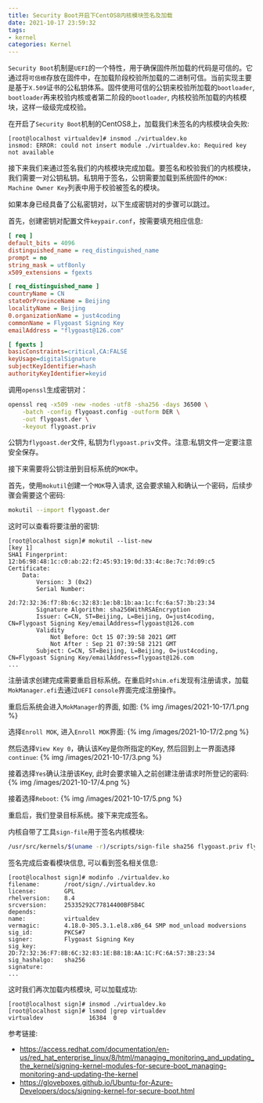 ```yaml
---
title: Security Boot开启下CentOS8内核模块签名及加载
date: 2021-10-17 23:59:32
tags:
- kernel
categories: Kernel
---
```

`Security Boot`机制是`UEFI`的一个特性，用于确保固件所加载的代码是可信的。它通过将`可信根`存放在固件中，在加载阶段校验所加载的二进制可信。当前实现主要是基于`X.509`证书的公私钥体系。固件使用可信的公钥来校验所加载的`bootloader`, `bootloader`再来校验内核或者第二阶段的`bootloader`, 内核校验所加载的内核模块，这样一级级完成校验。

在开启了`Security Boot`机制的CentOS8上，加载我们未签名的内核模块会失败:
```
[root@localhost virtualdev]# insmod ./virtualdev.ko
insmod: ERROR: could not insert module ./virtualdev.ko: Required key not available
```

接下来我们来通过签名我们的内核模块完成加载。要签名和校验我们的内核模块，我们需要一对公钥私钥。私钥用于签名，公钥需要加载到系统固件的`MOK: Machine Owner Key`列表中用于校验被签名的模块。

<!--more-->

如果本身已经具备了公私密钥对，以下生成密钥对的步骤可以跳过。

首先，创建密钥对配置文件`keypair.conf`，按需要填充相应信息:
```ini
[ req ]
default_bits = 4096
distinguished_name = req_distinguished_name
prompt = no
string_mask = utf8only
x509_extensions = fgexts

[ req_distinguished_name ]
countryName = CN
stateOrProvinceName = Beijing
localityName = Beijing
0.organizationName = just4coding
commonName = Flygoast Signing Key
emailAddress = "flygoast@126.com"

[ fgexts ]
basicConstraints=critical,CA:FALSE
keyUsage=digitalSignature
subjectKeyIdentifier=hash
authorityKeyIdentifier=keyid
```

调用`openssl`生成密钥对：
```bash
openssl req -x509 -new -nodes -utf8 -sha256 -days 36500 \
    -batch -config flygoast.config -outform DER \
    -out flygoast.der \
    -keyout flygoast.priv
```

公钥为`flygoast.der`文件, 私钥为`flygoast.priv`文件。注意:私钥文件一定要注意安全保存。

接下来需要将公钥注册到目标系统的`MOK`中。

首先，使用`mokutil`创建一个`MOK`导入请求, 这会要求输入和确认一个密码，后续步骤会需要这个密码:
```bash
mokutil --import flygoast.der
```

这时可以查看将要注册的密钥:
```plain
[root@localhost sign]# mokutil --list-new
[key 1]
SHA1 Fingerprint: 12:b6:98:48:1c:c0:ab:22:f2:45:93:19:0d:33:4c:8e:7c:7d:09:c5
Certificate:
    Data:
        Version: 3 (0x2)
        Serial Number:
            2d:72:32:36:f7:8b:6c:32:83:1e:b8:1b:aa:1c:fc:6a:57:3b:23:34
        Signature Algorithm: sha256WithRSAEncryption
        Issuer: C=CN, ST=Beijing, L=Beijing, O=just4coding, CN=Flygoast Signing Key/emailAddress=flygoast@126.com
        Validity
            Not Before: Oct 15 07:39:58 2021 GMT
            Not After : Sep 21 07:39:58 2121 GMT
        Subject: C=CN, ST=Beijing, L=Beijing, O=just4coding, CN=Flygoast Signing Key/emailAddress=flygoast@126.com
...
```

注册请求创建完成需要重启目标系统。在重启时`shim.efi`发现有注册请求，加载`MokManager.efi`去通过`UEFI` `console`界面完成注册操作。

重启后系统会进入`MokManager`的界面, 如图:
{% img /images/2021-10-17/1.png %}

选择`Enroll MOK`, 进入`Enroll MOK`界面:
{% img /images/2021-10-17/2.png %}

然后选择`View Key 0`，确认该Key是你所指定的Key, 然后回到上一界面选择`continue`:
{% img /images/2021-10-17/3.png %}

接着选择`Yes`确认注册该Key, 此时会要求输入之前创建注册请求时所登记的密码:
{% img /images/2021-10-17/4.png %}

接着选择`Reboot`:
{% img /images/2021-10-17/5.png %}


重启后，我们登录目标系统。接下来完成签名。

内核自带了工具`sign-file`用于签名内核模块:
```bash
/usr/src/kernels/$(uname -r)/scripts/sign-file sha256 flygoast.priv flygoast.der virtualdev.ko
```

签名完成后查看模块信息, 可以看到签名相关信息:
```plain
[root@localhost sign]# modinfo ./virtualdev.ko
filename:       /root/sign/./virtualdev.ko
license:        GPL
rhelversion:    8.4
srcversion:     25335292C77814400BF5B4C
depends:
name:           virtualdev
vermagic:       4.18.0-305.3.1.el8.x86_64 SMP mod_unload modversions
sig_id:         PKCS#7
signer:         Flygoast Signing Key
sig_key:        2D:72:32:36:F7:8B:6C:32:83:1E:B8:1B:AA:1C:FC:6A:57:3B:23:34
sig_hashalgo:   sha256
signature:
...
```

这时我们再次加载内核模块, 可以加载成功:
```plain
[root@localhost sign]# insmod ./virtualdev.ko
[root@localhost sign]# lsmod |grep virtualdev
virtualdev             16384  0
```

参考链接:

* https://access.redhat.com/documentation/en-us/red_hat_enterprise_linux/8/html/managing_monitoring_and_updating_the_kernel/signing-kernel-modules-for-secure-boot_managing-monitoring-and-updating-the-kernel
* https://gloveboxes.github.io/Ubuntu-for-Azure-Developers/docs/signing-kernel-for-secure-boot.html

